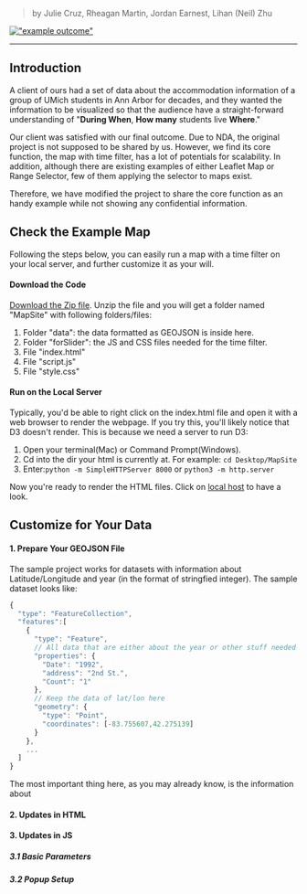 
>by Julie Cruz, Rheagan Martin, Jordan Earnest, Lihan (Neil) Zhu

[!["example outcome"](https://github.com/clarkdatalabs/time_filter_map/blob/master/img/Final1.png )](https://clarkdatalabs.github.io/time_filter_map/MapSite)

___

## Introduction
A client of ours had a set of data about the accommodation information of a group of UMich students in Ann Arbor for decades, and they wanted the information to be visualized so that the audience have a straight-forward understanding of "**During When**, **How many** students live **Where**."

Our client was satisfied with our final outcome. Due to NDA, the original project is not supposed to be shared by us. However, we find its core function, the map with time filter, has a lot of potentials for scalability. In addition, although there are existing examples of either Leaflet Map or Range Selector, few of them applying the selector to maps exist. 

Therefore, we have modified the project to share the core function as an handy example while not showing any confidential information.


## Check the Example Map
Following the steps below, you can easily run a map with a time filter on your local server, and further customize it as your will.

#### Download the Code
[Download the Zip file](https://github.com/clarkdatalabs/time_filter_map/blob/master/MapSite.zip).
Unzip the file and you will get a folder named "MapSite" with following folders/files:
1. Folder "data": the data formatted as GEOJSON is inside here.
2. Folder "forSlider": the JS and CSS files needed for the time filter.
3. File "index.html"
4. File "script.js"
5. File "style.css"

#### Run on the Local Server

Typically, you'd be able to right click on the index.html file and open it with a web browser to render the webpage. If you try this, you'll likely notice that D3 doesn't render. This is because we need a server to run D3:

1. Open your terminal(Mac) or Command Prompt(Windows).
2. Cd into the dir your html is currently at. For example: `cd Desktop/MapSite`
3. Enter:`python -m SimpleHTTPServer 8000` or `python3 -m http.server`

Now you&#39;re ready to render the HTML files. Click on [local host](http://localhost:8000) to have a look. 

## Customize for Your Data
#### 1. Prepare Your GEOJSON File
The sample project works for datasets with information about Latitude/Longitude and year (in the format of stringfied integer). The sample dataset looks like:
```javascript
{
  "type": "FeatureCollection", 
  "features":[
    {
      "type": "Feature",
      // All data that are either about the year or other stuff needed shown on the map
      "properties": {
        "Date": "1992",
        "address": "2nd St.",
        "Count": "1"
      },
      // Keep the data of lat/lon here
      "geometry": {
        "type": "Point",
        "coordinates": [-83.755607,42.275139]
      }
    },
    ...
  ]
}
```
The most important thing here, as you may already know, is the information about 

#### 2. Updates in HTML

#### 3. Updates in JS
##### 3.1 Basic Parameters

##### 3.2 Popup Setup

